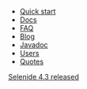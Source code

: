 <ul class="main-menu-pages">
  <li><a href="{{ BASE_PATH }}/quick-start.html">Quick start</a></li>
  <li><a href="{{ BASE_PATH }}/documentation.html">Docs</a></li>
  <li><a href="{{ BASE_PATH }}/faq.html">FAQ</a></li>
  <li><a href="{{ BASE_PATH }}/blog.html">Blog</a></li>
  <li><a href="{{ BASE_PATH }}/javadoc.html">Javadoc</a></li>
  <li><a href="{{ BASE_PATH }}/users.html">Users</a></li>
  <li><a href="{{ BASE_PATH }}/quotes.html">Quotes</a></li>
</ul>

<div class="news">
  <div class="news-line"><a href="/2017/02/09/selenide-4.3/">Selenide 4.3 released</a></div>
  <!--
  <div class="news-line"><a href="/2017/01/26/selenide-4.2.1/">Selenide 4.2.1 released</a></div>
  <div class="news-line"><a href="/2016/12/30/selenide-4.2/">Selenide 4.2 released</a></div>
  <div class="news-line"><a href="/2016/12/01/selenide-4.1/">Released Selenide 4.1</a></div>
  <div class="news-line"><a href="https://www.surveymonkey.com/r/RXX6KCQ">Please fill the Survey!</a></div>
  -->
</div>

<h3 style="display:none">Blog</h3>
<div class="archive" style="display:none">
  {% assign posts_collate = site.posts %}
  {% include JB/posts_collate %}
  <a href="{{ BASE_PATH }}/archive.html" class="right small">Blog archive</a>
</div>
